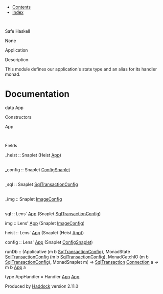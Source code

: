 -   [Contents](index.html)
-   [Index](doc-index.html)

 

Safe Haskell

None

Application

Description

This module defines our application's state type and an alias for its handler monad.

Documentation
=============

data App

Constructors

App

 

Fields

\_heist :: Snaplet (Heist [App](Application.html#t:App))  
 

\_config :: Snaplet [ConfigSnaplet](ConfigSnaplet.html#t:ConfigSnaplet)  
 

\_sql :: Snaplet [SqlTransactionConfig](SqlTransactionSnaplet.html#t:SqlTransactionConfig)  
 

\_img :: Snaplet [ImageConfig](ImageSnapLet.html#t:ImageConfig)  
 

sql :: Lens' [App](Application.html#t:App) (Snaplet [SqlTransactionConfig](SqlTransactionSnaplet.html#t:SqlTransactionConfig))

img :: Lens' [App](Application.html#t:App) (Snaplet [ImageConfig](ImageSnapLet.html#t:ImageConfig))

heist :: Lens' [App](Application.html#t:App) (Snaplet (Heist [App](Application.html#t:App)))

config :: Lens' [App](Application.html#t:App) (Snaplet [ConfigSnaplet](ConfigSnaplet.html#t:ConfigSnaplet))

runDb :: (Applicative (m b [SqlTransactionConfig](SqlTransactionSnaplet.html#t:SqlTransactionConfig)), MonadState [SqlTransactionConfig](SqlTransactionSnaplet.html#t:SqlTransactionConfig) (m b [SqlTransactionConfig](SqlTransactionSnaplet.html#t:SqlTransactionConfig)), MonadCatchIO (m b [SqlTransactionConfig](SqlTransactionSnaplet.html#t:SqlTransactionConfig)), MonadSnaplet m) =\> [SqlTransaction](Data-SqlTransaction.html#t:SqlTransaction) [Connection](Data-SqlTransaction.html#t:Connection) a -\> m b [App](Application.html#t:App) a

type AppHandler = Handler [App](Application.html#t:App) [App](Application.html#t:App)

Produced by [Haddock](http://www.haskell.org/haddock/) version 2.11.0
